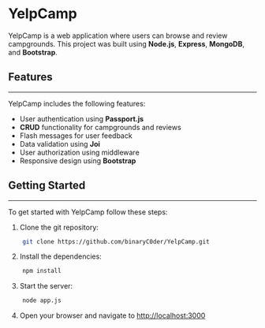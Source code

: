 
# YelpCamp
YelpCamp is a web application where users can browse and review campgrounds. This project was built using **Node.js**, **Express**, **MongoDB**, and **Bootstrap**.

## Features
---
YelpCamp includes the following features:
- User authentication using **Passport.js**
- **CRUD** functionality for campgrounds and reviews
- Flash messages for user feedback
- Data validation using **Joi**
- User authorization using middleware
- Responsive design using **Bootstrap**

## Getting Started
---
To get started with YelpCamp follow these steps:

1. Clone the git repository:
```bash
    git clone https://github.com/binaryC0der/YelpCamp.git
```
2. Install the dependencies:
```bash
    npm install
```
3. Start the server:
```bash
    node app.js
```
4. Open your browser and navigate to [http://localhost:3000](http://localhost:3000) 


